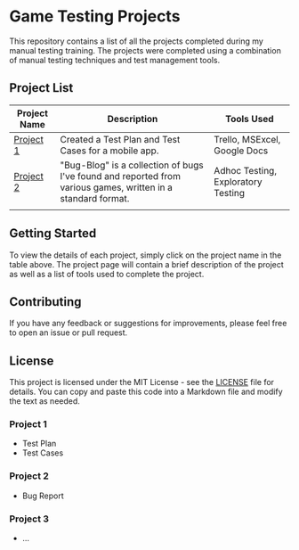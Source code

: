 # Game Testing Projects
This repository contains a list of all the projects completed during my manual testing training. The projects were completed using a combination of manual testing techniques and test management tools.

## Project List

| Project Name | Description | Tools Used |
|--------------|-------------|------------|
| [Project 1](https://cmcqa.blogspot.com/p/projects) | Created a Test Plan and Test Cases for a mobile app. | Trello, MSExcel, Google Docs |
| [Project 2](https://cmcqa.blogspot.com/p/projects) | "Bug-Blog" is a collection of bugs I've found and reported from various games, written in a standard format. |  Adhoc Testing, Exploratory Testing |
|   |  |  |

## Getting Started

To view the details of each project, simply click on the project name in the table above. The project page will contain a brief description of the project as well as a list of tools used to complete the project.

## Contributing

If you have any feedback or suggestions for improvements, please feel free to open an issue or pull request.

## License

This project is licensed under the MIT License - see the [LICENSE](LICENSE) file for details.
You can copy and paste this code into a Markdown file and modify the text as needed.







### Project 1
- Test Plan
- Test Cases

### Project 2
- Bug Report

### Project 3
- ...
